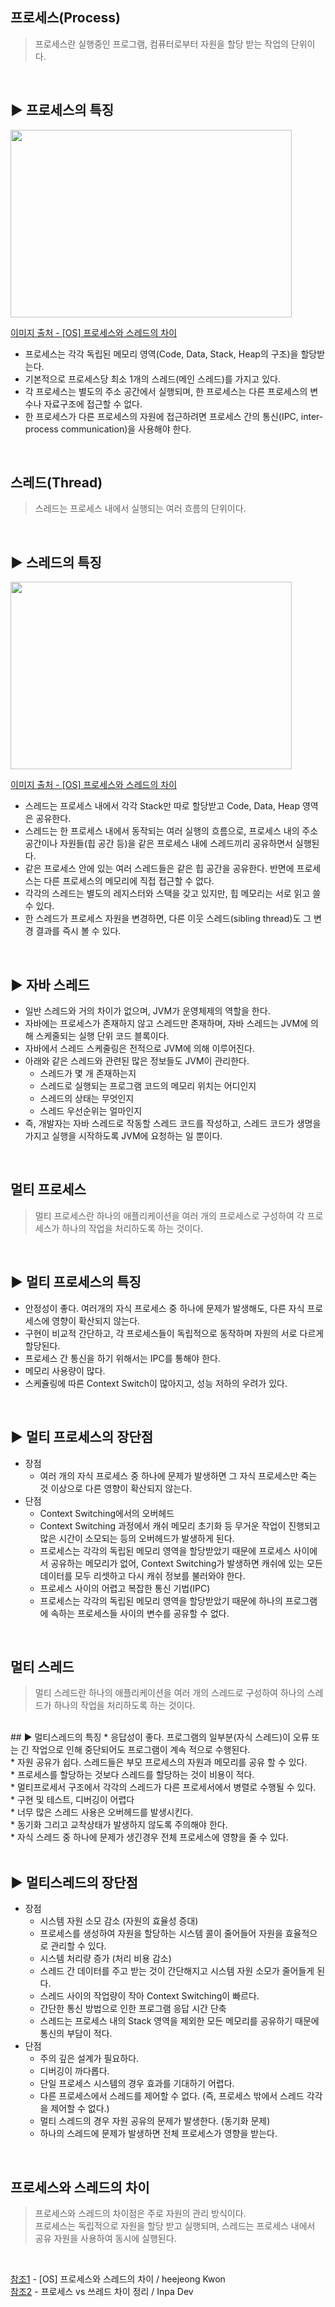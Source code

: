 ## 프로세스(Process)
> 프로세스란 실행중인 프로그램, 컴퓨터로부터 자원을 할당 받는 작업의 단위이다.
<br>

## ▶️ 프로세스의 특징
<img src="https://user-images.githubusercontent.com/117061586/229049525-e4ad6bf9-e701-46a3-817d-31200a617cce.png" width="450" height="300"/>

[이미지 출처 - [OS] 프로세스와 스레드의 차이](https://gmlwjd9405.github.io/2018/09/14/process-vs-thread.html)
* 프로세스는 각각 독립된 메모리 영역(Code, Data, Stack, Heap의 구조)을 할당받는다.<br>
* 기본적으로 프로세스당 최소 1개의 스레드(메인 스레드)를 가지고 있다.<br>
* 각 프로세스는 별도의 주소 공간에서 실행되며, 한 프로세스는 다른 프로세스의 변수나 자료구조에 접근할 수 없다.<br>
* 한 프로세스가 다른 프로세스의 자원에 접근하려면 프로세스 간의 통신(IPC, inter-process communication)을 사용해야 한다.<br>
<br>

## 스레드(Thread)
> 스레드는 프로세스 내에서 실행되는 여러 흐름의 단위이다.
<br>

## ▶️ 스레드의 특징
<img src="https://user-images.githubusercontent.com/117061586/229049474-654f2e4c-760a-42a8-ad10-90ad4e62cc0f.png" width="450" height="300"/>

[이미지 출처 - [OS] 프로세스와 스레드의 차이](https://gmlwjd9405.github.io/2018/09/14/process-vs-thread.html)
* 스레드는 프로세스 내에서 각각 Stack만 따로 할당받고 Code, Data, Heap 영역은 공유한다.<br>
* 스레드는 한 프로세스 내에서 동작되는 여러 실행의 흐름으로, 프로세스 내의 주소 공간이나 자원들(힙 공간 등)을 같은 프로세스 내에 스레드끼리 공유하면서 실행된다.<br>
* 같은 프로세스 안에 있는 여러 스레드들은 같은 힙 공간을 공유한다. 반면에 프로세스는 다른 프로세스의 메모리에 직접 접근할 수 없다.<br>
* 각각의 스레드는 별도의 레지스터와 스택을 갖고 있지만, 힙 메모리는 서로 읽고 쓸 수 있다.<br>
* 한 스레드가 프로세스 자원을 변경하면, 다른 이웃 스레드(sibling thread)도 그 변경 결과를 즉시 볼 수 있다.<br>

<br>

## ▶️ 자바 스레드
* 일반 스레드와 거의 차이가 없으며, JVM가 운영체제의 역할을 한다.<br>
* 자바에는 프로세스가 존재하지 않고 스레드만 존재하며, 자바 스레드는 JVM에 의해 스케줄되는 실행 단위 코드 블록이다.<br>
* 자바에서 스레드 스케줄링은 전적으로 JVM에 의해 이루어진다.<br>
* 아래와 같은 스레드와 관련된 많은 정보들도 JVM이 관리한다.<br>
    * 스레드가 몇 개 존재하는지<br>
    * 스레드로 실행되는 프로그램 코드의 메모리 위치는 어디인지<br>
    * 스레드의 상태는 무엇인지<br>
    * 스레드 우선순위는 얼마인지<br>
* 즉, 개발자는 자바 스레드로 작동할 스레드 코드를 작성하고, 스레드 코드가 생명을 가지고 실행을 시작하도록 JVM에 요청하는 일 뿐이다.<br>


<br>

## 멀티 프로세스 
> 멀티 프로세스란 하나의 애플리케이션을 여러 개의 프로세스로 구성하여 각 프로세스가 하나의 작업을 처리하도록 하는 것이다.


<br>

## ▶️ 멀티 프로세스의 특징
* 안정성이 좋다. 여러개의 자식 프로세스 중 하나에 문제가 발생해도, 다른 자식 프로세스에 영향이 확산되지 않는다.<br>
* 구현이 비교적 간단하고, 각 프로세스들이 독립적으로 동작하며 자원의 서로 다르게 할당된다.<br>
* 프로세스 간 통신을 하기 위해서는 IPC를 통해야 한다.<br>
* 메모리 사용량이 많다.<br>
* 스케쥴링에 따른 Context Switch이 많아지고, 성능 저하의 우려가 있다.<br>


<br>

## ▶️ 멀티 프로세스의 장단점
* 장점<br>
    * 여러 개의 자식 프로세스 중 하나에 문제가 발생하면 그 자식 프로세스만 죽는 것 이상으로 다른 영향이 확산되지 않는다.<br>
* 단점<br>
    * Context Switching에서의 오버헤드<br>
    * Context Switching 과정에서 캐쉬 메모리 초기화 등 무거운 작업이 진행되고 많은 시간이 소모되는 등의 오버헤드가 발생하게 된다.<br>
    * 프로세스는 각각의 독립된 메모리 영역을 할당받았기 때문에 프로세스 사이에서 공유하는 메모리가 없어, Context Switching가 발생하면 캐쉬에 있는 모든 데이터를 모두 리셋하고 다시 캐쉬 정보를 불러와야 한다.<br>
    * 프로세스 사이의 어렵고 복잡한 통신 기법(IPC)<br>
    * 프로세스는 각각의 독립된 메모리 영역을 할당받았기 때문에 하나의 프로그램에 속하는 프로세스들 사이의 변수를 공유할 수 없다.<br>


<br>

## 멀티 스레드
> 멀티 스레드란 하나의 애플리케이션을 여러 개의 스레드로 구성하여 하나의 스레드가 하나의 작업을 처리하도록 하는 것이다. 


<br>
## ▶️ 멀티스레드의 특징
* 응답성이 좋다. 프로그램의 일부분(자식 스레드)이 오류 또는 긴 작업으로 인해 중단되어도 프로그램이 계속 적으로 수행된다.<br>
* 자원 공유가 쉽다. 스레드들은 부모 프로세스의 자원과 메모리를 공유 할 수 있다.<br>
* 프로세스를 할당하는 것보다 스레드를 할당하는 것이 비용이 적다.<br>
* 멀티프로세서 구조에서 각각의 스레드가 다른 프로세서에서 병렬로 수행될 수 있다.<br>
* 구현 및 테스트, 디버깅이 어렵다<br>
* 너무 많은 스레드 사용은 오버헤드를 발생시킨다.<br>
* 동기화 그리고 교착상태가 발생하지 않도록 주의해야 한다.<br>
* 자식 스레드 중 하나에 문제가 생긴경우 전체 프로세스에 영향을 줄 수 있다.<br>


<br>

## ▶️ 멀티스레드의 장단점
* 장점<br>
    * 시스템 자원 소모 감소 (자원의 효율성 증대)<br>
    * 프로세스를 생성하여 자원을 할당하는 시스템 콜이 줄어들어 자원을 효율적으로 관리할 수 있다.<br>
    * 시스템 처리량 증가 (처리 비용 감소)<br>
    * 스레드 간 데이터를 주고 받는 것이 간단해지고 시스템 자원 소모가 줄어들게 된다.<br>
    * 스레드 사이의 작업량이 작아 Context Switching이 빠르다.<br>
    * 간단한 통신 방법으로 인한 프로그램 응답 시간 단축<br>
    * 스레드는 프로세스 내의 Stack 영역을 제외한 모든 메모리를 공유하기 때문에 통신의 부담이 적다.<br>
* 단점<br>
    * 주의 깊은 설계가 필요하다.<br>
    * 디버깅이 까다롭다.<br>
    * 단일 프로세스 시스템의 경우 효과를 기대하기 어렵다.<br>
    * 다른 프로세스에서 스레드를 제어할 수 없다. (즉, 프로세스 밖에서 스레드 각각을 제어할 수 없다.)<br>
    * 멀티 스레드의 경우 자원 공유의 문제가 발생한다. (동기화 문제)<br>
    * 하나의 스레드에 문제가 발생하면 전체 프로세스가 영향을 받는다.<br>


<br>

## 프로세스와 스레드의 차이
> 프로세스와 스레드의 차이점은 주로 자원의 관리 방식이다.<br>
프로세스는 독립적으로 자원을 할당 받고 실행되며, 스레드는 프로세스 내에서 공유 자원을 사용하여 동시에 실행된다.<br>


<br>

[참조1](https://gmlwjd9405.github.io/2018/09/14/process-vs-thread.html) - [OS] 프로세스와 스레드의 차이 / heejeong Kwon<br>
[참조2](https://inpa.tistory.com/entry/%F0%9F%91%A9%E2%80%8D%F0%9F%92%BB-%ED%94%84%EB%A1%9C%EC%84%B8%EC%8A%A4-%E2%9A%94%EF%B8%8F-%EC%93%B0%EB%A0%88%EB%93%9C-%EC%B0%A8%EC%9D%B4) -  프로세스 vs 쓰레드 차이 정리 / Inpa Dev